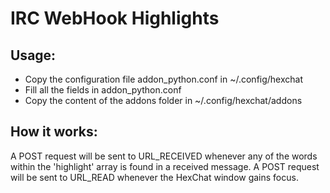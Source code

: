 # IRC WebHook Highlights

## Usage:
- Copy the configuration file addon_python.conf in ~/.config/hexchat
- Fill all the fields in addon_python.conf
- Copy the content of the addons folder in ~/.config/hexchat/addons

## How it works:
A POST request will be sent to URL_RECEIVED whenever any of the words within the 'highlight' array is found in a received message.
A POST request will be sent to URL_READ whenever the HexChat window gains focus.

